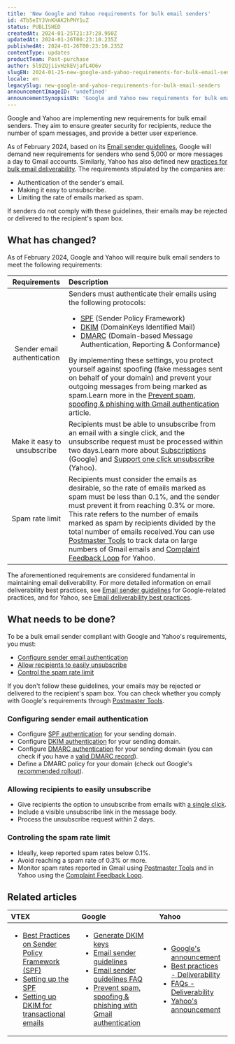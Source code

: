 ```yaml
---
title: 'New Google and Yahoo requirements for bulk email senders'
id: 4Tb5eIYJVnKHAK2hPHY1uZ
status: PUBLISHED
createdAt: 2024-01-25T21:37:28.950Z
updatedAt: 2024-01-26T00:23:10.235Z
publishedAt: 2024-01-26T00:23:10.235Z
contentType: updates
productTeam: Post-purchase
author: 5l9ZQjiivHzkEVjafL4O6v
slugEN: 2024-01-25-new-google-and-yahoo-requirements-for-bulk-email-senders
locale: en
legacySlug: new-google-and-yahoo-requirements-for-bulk-email-senders
announcementImageID: 'undefined'
announcementSynopsisEN: 'Google and Yahoo new requirements for bulk email senders.'
---
```


Google and Yahoo are implementing new requirements for bulk email senders. They aim to ensure greater security for recipients, reduce the number of spam messages, and provide a better user experience.

As of February 2024, based on its [Email sender guidelines](https://support.google.com/mail/answer/81126?hl=pt-BR&sjid=15077216349840152409-SA), Google will demand new requirements for senders who send 5,000 or more messages a day to Gmail accounts. Similarly, Yahoo has also defined new [practices for bulk email deliverability](https://senders.yahooinc.com/best-practices/). The requirements stipulated by the companies are:

* Authentication of the sender's email.
* Making it easy to unsubscribe.
* Limiting the rate of emails marked as spam.

If senders do not comply with these guidelines, their emails may be rejected or delivered to the recipient's spam box.

## What has changed?

As of February 2024, Google and Yahoo will require bulk email senders to meet the following requirements:

| **Requirements** | **Description** |
| :---: | :--- |
| Sender email authentication | Senders must authenticate their emails using the following protocols:<ul><li>[SPF](https://support.google.com/a/answer/33786?sjid=4150033421619503412-SA) (Sender Policy Framework)</li><li>[DKIM](https://support.google.com/a/answer/174124?sjid=4150033421619503412-SA) (DomainKeys Identified Mail)</li><li>[DMARC](https://support.google.com/a/answer/2466580?sjid=4150033421619503412-SA) (Domain-based Message Authentication, Reporting & Conformance)</li></ul>By implementing these settings, you protect yourself against spoofing (fake messages sent on behalf of your domain) and prevent your outgoing messages from being marked as spam.Learn more in the [Prevent spam, spoofing & phishing with Gmail authentication](https://support.google.com/a/answer/10583557) article. |
| Make it easy to unsubscribe | Recipients must be able to unsubscribe from an email with a single click, and the unsubscribe request must be processed within two days.Learn more about [Subscriptions](https://support.google.com/mail/answer/81126#subscriptions) (Google) and [Support one click unsubscribe](https://blog.postmaster.yahooinc.com/post/182917670818/dont-want-to-be-marked-as-spam-support-one-click) (Yahoo). |
| Spam rate limit | Recipients must consider the emails as desirable, so the rate of emails marked as spam must be less than 0.1%, and the sender must prevent it from reaching 0.3% or more. This rate refers to the number of emails marked as spam by recipients divided by the total number of emails received.You can use [Postmaster Tools](https://support.google.com/mail/answer/14289100) to track data on large numbers of Gmail emails and [Complaint Feedback Loop](https://senders.yahooinc.com/complaint-feedback-loop/) for Yahoo. |

The aforementioned requirements are considered fundamental in maintaining email deliverability. For more detailed information on email deliverability best practices, see [Email sender guidelines](https://support.google.com/mail/answer/81126) for Google-related practices, and for Yahoo, see [Email deliverability best practices](https://senders.yahooinc.com/best-practices/).

## What needs to be done?

To be a bulk email sender compliant with Google and Yahoo's requirements, you must:

* [Configure sender email authentication](#configuring-sender-email-authentication)
* [Allow recipients to easily unsubscribe](#allowing-recipients-to-easily-unsubscribe)
* [Control the spam rate limit](#controling-the-spam-rate-limit)

If you don't follow these guidelines, your emails may be rejected or delivered to the recipient's spam box. You can check whether you comply with Google's requirements through [Postmaster Tools](https://support.google.com/mail/answer/14289100).

### Configuring sender email authentication

* Configure [SPF authentication](https://support.google.com/a/answer/33786?sjid=4150033421619503412-SA) for your sending domain.
* Configure [DKIM authentication](https://support.google.com/a/answer/174124?sjid=4150033421619503412-SA) for your sending domain.
* Configure [DMARC authentication](https://support.google.com/a/topic/2759254?hl=pt-BR&ref_topic=9061731&sjid=8809025610711525699-SA) for your sending domain (you can check if you have a [valid DMARC record](https://dmarcian.com/dmarc-inspector/)).
* Define a DMARC policy for your domain (check out Google's [recommended rollout](https://support.google.com/a/answer/10032473?hl=pt-BR&ref_topic=2759254&sjid=8809025610711525699-SA)).

### Allowing recipients to easily unsubscribe

* Give recipients the option to unsubscribe from emails with [a single click](https://blog.postmaster.yahooinc.com/post/182917670818/dont-want-to-be-marked-as-spam-support-one-click).
* Include a visible unsubscribe link in the message body.
* Process the unsubscribe request within 2 days.

### Controling the spam rate limit

* Ideally, keep reported spam rates below 0.1%.
* Avoid reaching a spam rate of 0.3% or more.
* Monitor spam rates reported in Gmail using [Postmaster Tools](https://gmail.com/postmaster) and in Yahoo using the [Complaint Feedback Loop](https://senders.yahooinc.com/complaint-feedback-loop/).

## Related articles

| **VTEX** | **Google** | **Yahoo** |
| :--- | :--- | :--- |
| <ul><li>[Best Practices on Sender Policy Framework (SPF)](https://help.vtex.com/pt/tutorial/best-practices-on-spf--42t0lkl2VyC6Yewc4wA6wI)</li><li>[Setting up the SPF](https://developers.vtex.com/docs/guides/setting-up-the-spf)</li><li>[Setting up DKIM for transactional emails](https://developers.vtex.com/docs/guides/setting-up-dkim-for-transactional-emails)</li></ul> | <ul><li>[Generate DKIM keys](https://developers.vtex.com/docs/api-reference/message-center-api#post-/api/mail-service/pvt/providers/-EmailProvider-/dkim)</li><li>[Email sender guidelines](https://support.google.com/mail/answer/81126?hl=pt-BR&sjid=15077216349840152409-SA)</li><li>[Email sender guidelines FAQ](https://support.google.com/a/answer/14229414?hl=pt-BR&ref_topic=7279058&sjid=15077216349840152409-SA#zippy=%2Co-que-acontece-quando-os-remetentes-n%C3%A3o-atendem-aos-requisitos-nas-diretrizes%2Co-que-acontece-quando-a-taxa-de-spam-do-remetente-excede-o-m%C3%A1ximo-permitido-pelas-diretrizes)</li><li>[Prevent spam, spoofing & phishing with Gmail authentication](https://support.google.com/a/answer/10583557?hl=pt-BR&sjid=8809025610711525699-SA)</li></ul> | <ul><li>[Google's announcement](https://blog.google/products/gmail/gmail-security-authentication-spam-protection/)</li><li>[Best practices - Deliverability](https://senders.yahooinc.com/best-practices/)</li><li>[FAQs - Deliverability](https://senders.yahooinc.com/faqs/)</li><li>[Yahoo's announcement](https://blog.postmaster.yahooinc.com/post/730172167494483968/more-secure-less-spam)</li></ul> |

